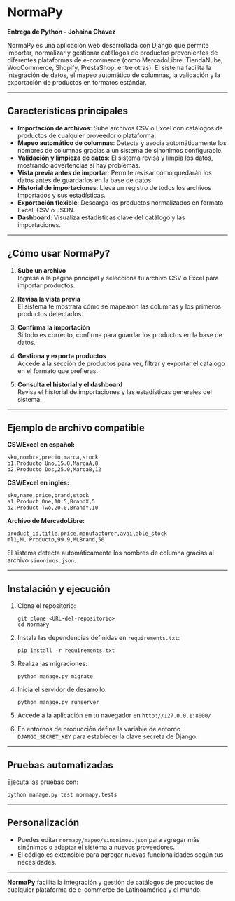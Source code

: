 # NormaPy

**Entrega de Python - Johaina Chavez**

NormaPy es una aplicación web desarrollada con Django que permite importar, normalizar y gestionar catálogos de productos provenientes de diferentes plataformas de e-commerce (como MercadoLibre, TiendaNube, WooCommerce, Shopify, PrestaShop, entre otras). El sistema facilita la integración de datos, el mapeo automático de columnas, la validación y la exportación de productos en formatos estándar.

---

## Características principales

- **Importación de archivos**: Sube archivos CSV o Excel con catálogos de productos de cualquier proveedor o plataforma.
- **Mapeo automático de columnas**: Detecta y asocia automáticamente los nombres de columnas gracias a un sistema de sinónimos configurable.
- **Validación y limpieza de datos**: El sistema revisa y limpia los datos, mostrando advertencias si hay problemas.
- **Vista previa antes de importar**: Permite revisar cómo quedarán los datos antes de guardarlos en la base de datos.
- **Historial de importaciones**: Lleva un registro de todos los archivos importados y sus estadísticas.
- **Exportación flexible**: Descarga los productos normalizados en formato Excel, CSV o JSON.
- **Dashboard**: Visualiza estadísticas clave del catálogo y las importaciones.

---

## ¿Cómo usar NormaPy?

1. **Sube un archivo**  
   Ingresa a la página principal y selecciona tu archivo CSV o Excel para importar productos.

2. **Revisa la vista previa**  
   El sistema te mostrará cómo se mapearon las columnas y los primeros productos detectados.

3. **Confirma la importación**  
   Si todo es correcto, confirma para guardar los productos en la base de datos.

4. **Gestiona y exporta productos**  
   Accede a la sección de productos para ver, filtrar y exportar el catálogo en el formato que prefieras.

5. **Consulta el historial y el dashboard**  
   Revisa el historial de importaciones y las estadísticas generales del sistema.

---

## Ejemplo de archivo compatible

**CSV/Excel en español:**
```
sku,nombre,precio,marca,stock
b1,Producto Uno,15.0,MarcaA,8
b2,Producto Dos,25.0,MarcaB,12
```

**CSV/Excel en inglés:**
```
sku,name,price,brand,stock
a1,Product One,10.5,BrandX,5
a2,Product Two,20.0,BrandY,10
```

**Archivo de MercadoLibre:**
```
product_id,title,price,manufacturer,available_stock
ml1,ML Producto,99.9,MLBrand,50
```

El sistema detecta automáticamente los nombres de columna gracias al archivo `sinonimos.json`.

---

## Instalación y ejecución

1. Clona el repositorio:
   ```
   git clone <URL-del-repositorio>
   cd NormaPy
   ```

2. Instala las dependencias definidas en `requirements.txt`:
   ```
   pip install -r requirements.txt
   ```

3. Realiza las migraciones:
   ```
   python manage.py migrate
   ```

4. Inicia el servidor de desarrollo:
   ```
   python manage.py runserver
   ```

5. Accede a la aplicación en tu navegador en `http://127.0.0.1:8000/`

6. En entornos de producción define la variable de entorno `DJANGO_SECRET_KEY`
   para establecer la clave secreta de Django.

---

## Pruebas automatizadas

Ejecuta las pruebas con:
```
python manage.py test normapy.tests
```

---

## Personalización

- Puedes editar `normapy/mapeo/sinonimos.json` para agregar más sinónimos o adaptar el sistema a nuevos proveedores.
- El código es extensible para agregar nuevas funcionalidades según tus necesidades.

---

**NormaPy** facilita la integración y gestión de catálogos de productos de cualquier plataforma de e-commerce de Latinoamérica y el mundo.